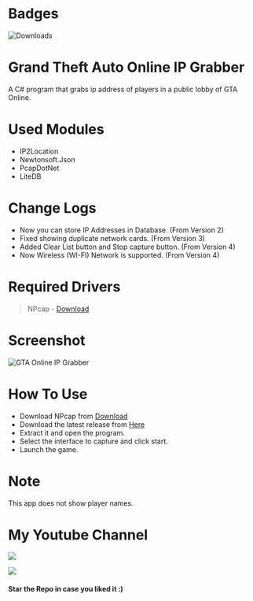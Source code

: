 # Badges

![Downloads](https://img.shields.io/github/downloads/henry-richard7/Grand-Theft-Auto-Online-IP-Grabber/total.svg?style=for-the-badge&logo=github)

# Grand Theft Auto Online IP Grabber

A C# program that grabs ip address of players in a public lobby of GTA Online.

# Used Modules

- IP2Location
- Newtonsoft.Json
- PcapDotNet
- LiteDB

# Change Logs

- Now you can store IP Addresses in Database. (From Version 2)
- Fixed showing duplicate network cards. (From Version 3)
- Added Clear List button and Stop capture button. (From Version 4)
- Now Wireless (WI-FI) Network is supported. (From Version 4)

# Required Drivers

> NPcap - [Download](https://npcap.com/)

# Screenshot

![GTA Online IP Grabber](https://user-images.githubusercontent.com/68910039/155161201-46c116dd-e78d-4c9b-83c7-3daa582c3b95.png)

# How To Use

- Download NPcap from [Download](https://npcap.com/)
- Download the latest release from [Here](https://github.com/henry-richard7/Grand-Theft-Auto-Online-IP-Grabber/releases)
- Extract it and open the program.
- Select the interface to capture and click start.
- Launch the game.

# Note
This app does not show player names.

# My Youtube Channel

[![](https://img.shields.io/badge/Subscribe-red?style=for-the-badge&logo=YouTube)](https://www.youtube.com/channel/UCVGasc5jr45eZUpZNHvbtWQ)

[![](https://img.shields.io/youtube/channel/subscribers/UCVGasc5jr45eZUpZNHvbtWQ?style=social)](https://www.youtube.com/channel/UCVGasc5jr45eZUpZNHvbtWQ)

#### Star the Repo in case you liked it :)
